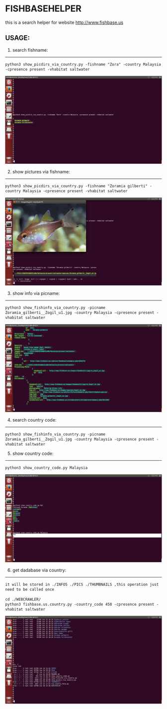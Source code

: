 # FISHBASEHELPER
this is a search helper for website http://www.fishbase.us

## USAGE:
1. search fishname:  
-------------------  


    python3 show_picdirs_via_country.py -fishname "Zora" -country Malaysia -cpresence present -vhabitat saltwater  

![](DETAILEDREADME/search_fishname.png)
    
2. show pictures via fishname:  
------------------------------  

    python3 show_picdirs_via_country.py -fishname "Zoramia gilberti" -country Malaysia -cpresence present -vhabitat saltwater  

![](DETAILEDREADME/show_pictures.png)



3. show info via picname:  
-------------------------  

    python3 show_fishinfo_via_country.py -picname Zoramia_gilberti__Zogil_u1.jpg -country Malaysia -cpresence present -vhabitat saltwater

![](DETAILEDREADME/show_info.png)


4. search country code:  
----------------------- 

    python3 show_fishinfo_via_country.py -picname Zoramia_gilberti__Zogil_u1.jpg -country Malaysia -cpresence present -vhabitat saltwater


5. show country code:  
---------------------  

    python3 show_country_code.py Malaysia


![](DETAILEDREADME/country_code.png)


6. get dadabase via country:  
----------------------------  

    it will be stored in ./INFOS ./PICS ./THUMBNAILS ,this operation just need to be called once  
    
    cd ./WEBCRAWLER/  
    python3 fishbase.us.country.py -country_code 458 -cpresence present -vhabitat saltwater


![](DETAILEDREADME/get_datas.png)



